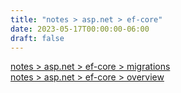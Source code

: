 ```yaml
---
title: "notes > asp.net > ef-core"
date: 2023-05-17T00:00:00-06:00
draft: false
---
```


[notes > asp.net > ef-core > migrations](migrations.md)  
[notes > asp.net > ef-core > overview](overview.md)  

